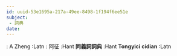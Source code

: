 ```yaml
---
id: uuid-53e1695a-217a-49ee-8498-1f194f6ee51e
subject: 
 - 詞典
date: 
---
```


: A Zheng :Latn
: 阿征 :Hant
**同義詞詞典** :Hant
**Tongyici cidian** :Latn